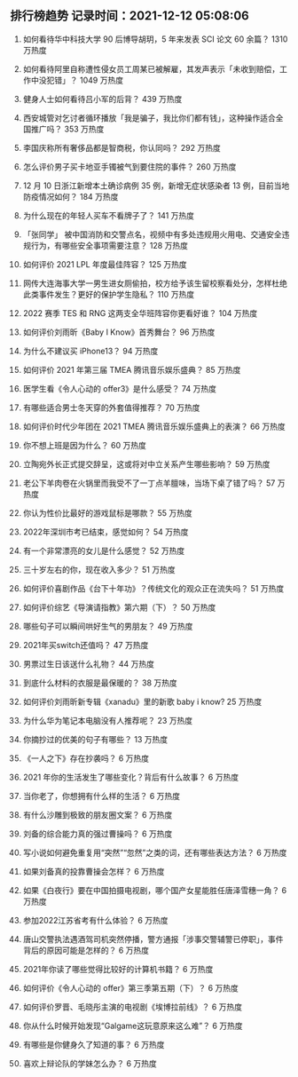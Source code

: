 
## 排行榜趋势 记录时间：2021-12-12 05:08:06
  
  1. 如何看待华中科技大学 90 后博导胡玥，5 年来发表 SCI 论文 60 余篇？ 1310 万热度
    
  2. 如何看待阿里自称遭性侵女员工周某已被解雇，其发声表示「未收到赔偿，工作中没犯错」？ 1049 万热度
    
  3. 健身人士如何看待吕小军的后背？ 439 万热度
    
  4. 西安城管对乞讨者循环播放「我是骗子，我比你们都有钱」，这种操作适合全国推广吗？ 353 万热度
    
  5. 李国庆称所有奢侈品都是智商税，你认同吗？ 292 万热度
    
  6. 怎么评价男子买卡地亚手镯被气到要住院的事件？ 260 万热度
    
  7. 12 月 10 日浙江新增本土确诊病例 35 例，新增无症状感染者 13 例，目前当地防疫情况如何？ 184 万热度
    
  8. 为什么现在的年轻人买车不看牌子了？ 141 万热度
    
  9. 「张同学」 被中国消防和交警点名，视频中有多处违规用火用电、交通安全违规行为，有哪些安全事项需要注意？ 128 万热度
    
  10. 如何评价 2021 LPL 年度最佳阵容？ 125 万热度
    
  11. 网传大连海事大学一男生进女厕偷拍，校方给予该生留校察看处分，怎样杜绝此类事件发生？更好的保护学生隐私？ 110 万热度
    
  12. 2022 赛季 TES 和 RNG 这两支全华班阵容你更看好谁？ 104 万热度
    
  13. 如何评价刘雨昕《Baby I Know》首秀舞台？ 96 万热度
    
  14. 为什么不建议买 iPhone13？ 94 万热度
    
  15. 如何评价 2021 年第三届 TMEA 腾讯音乐娱乐盛典？ 85 万热度
    
  16. 医学生看《令人心动的 offer3》是什么感受？ 74 万热度
    
  17. 有哪些适合男士冬天穿的外套值得推荐？ 70 万热度
    
  18. 如何评价时代少年团在 2021 TMEA 腾讯音乐娱乐盛典上的表演？ 66 万热度
    
  19. 你不想上班是因为什么？ 60 万热度
    
  20. 立陶宛外长正式提交辞呈，这或将对中立关系产生哪些影响？ 59 万热度
    
  21. 老公下羊肉卷在火锅里而我受不了一丁点羊膻味，当场下桌了错了吗？ 57 万热度
    
  22. 你认为性价比最好的游戏鼠标是哪款？ 55 万热度
    
  23. 2022年深圳市考已结束，感觉如何？ 54 万热度
    
  24. 有一个非常漂亮的女儿是什么感觉？ 52 万热度
    
  25. 三十岁左右的你，现在收入多少？ 51 万热度
    
  26. 如何评价喜剧作品《台下十年功》？传统文化的观众正在流失吗？ 51 万热度
    
  27. 如何评价综艺《导演请指教》第六期（下）？ 50 万热度
    
  28. 哪些句子可以瞬间哄好生气的男朋友？ 49 万热度
    
  29. 2021年买switch还值吗？ 47 万热度
    
  30. 男票过生日该送什么礼物？ 44 万热度
    
  31. 到底什么材料的衣服是最保暖的？ 38 万热度
    
  32. 如何评价刘雨昕新专辑《xanadu》里的新歌 baby i know? 25 万热度
    
  33. 为什么华为笔记本电脑没有人推荐呢？ 23 万热度
    
  34. 你摘抄过的优美的句子有哪些？ 13 万热度
    
  35. 《一人之下》存在抄袭吗？ 6 万热度
    
  36. 2021 年你的生活发生了哪些变化？背后有什么故事？ 6 万热度
    
  37. 当你老了，你想拥有什么样的生活？ 6 万热度
    
  38. 有什么沙雕到极致的朋友圈文案？ 6 万热度
    
  39. 刘备的综合能力真的强过曹操吗？ 6 万热度
    
  40. 写小说如何避免重复用“突然”“忽然”之类的词，还有哪些表达方法？ 6 万热度
    
  41. 如果刘备真的投靠曹操会怎样？ 6 万热度
    
  42. 如果《白夜行》要在中国拍摄电视剧，哪个国产女星能胜任唐泽雪穗一角？ 6 万热度
    
  43. 参加2022江苏省考有什么体验？ 6 万热度
    
  44. 唐山交警执法遇酒驾司机突然停播，警方通报「涉事交警辅警已停职」，事件背后的原因可能是怎样的？ 6 万热度
    
  45. 2021年你读了哪些觉得比较好的计算机书籍？ 6 万热度
    
  46. 如何评价《令人心动的 offer》第三季第五期（下）？ 6 万热度
    
  47. 如何评价罗晋、毛晓彤主演的电视剧《埃博拉前线》？ 6 万热度
    
  48. 你从什么时候开始发现“Galgame这玩意原来这么难”？ 6 万热度
    
  49. 有哪些是你健身久了知道的事？ 6 万热度
    
  50. 喜欢上辩论队的学妹怎么办？ 6 万热度
    